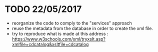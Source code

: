 # TODO 22/05/2017
- reorganize the code to comply to the "services" approach
- reuse the metadata from the database in order to create the xml file.
- try to reproduce what is made at this address : https://www.w3schools.com/xml/tryxslt.asp?xmlfile=cdcatalog&xsltfile=cdcatalog